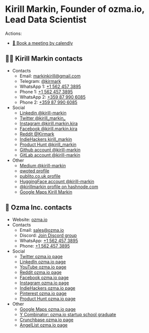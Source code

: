 # Kirill Markin, Founder of ozma.io, Lead Data Scientist

Actions:
* [📆 Book a meeting by calendly](https://calendly.com/kirill-markin)  

## 💁‍♂️ Kirill Markin contacts

* Contacts
  * Email: [markinkirill@gmail.com](mailto:markinkirill@gmail.com)
  * Telegram: [@kirmark](https://t.me/kirmark)
  * WhatsApp 1: [+1 562 457 3895](https://api.whatsapp.com/send?phone=15624573895)
  * Phone 1: [+1 562 457 3895](tel:+15624573895)
  * WhatsApp 2: [+359 87 990 6085](https://api.whatsapp.com/send?phone=359879906085)
  * Phone 2: [+359 87 990 6085](tel:+359879906085)
* Social
  * [Linkedin @kirill-markin](https://www.linkedin.com/in/kirill-markin)
  * [Twitter @kirill_markin_](https://twitter.com/kirill_markin_)
  * [Instagram @kirill.markin.kira](https://www.instagram.com/kirill.markin.kira/)
  * [Facebook @kirill.markin.kira](https://www.facebook.com/kirill.markin.kira)
  * [Reddit @Kirmark](https://www.reddit.com/user/Kirmark)
  * [IndieHackers kirill_markin](https://www.indiehackers.com/kirill_markin)
  * [Product Hunt @kirill_markin](https://www.producthunt.com/@kirill_markin)
  * [Github account @kirill-markin](https://github.com/kirill-markin)
  * [GitLab account @kirill-markin](https://gitlab.com/kirill-markin)
* Other
  * [Medium @kirill-markin](https://medium.com/@kirill-markin)
  * [qwoted profile](https://app.qwoted.com/sources/kirill-markin)
  * [publito.co.uk profile](https://app.publito.co.uk/haj-source-profile/NCbiSRWj07)
  * [HuggingFace account @kirill-markin](https://huggingface.co/kirill-markin)
  * [@kirillmarkin profile on hashnode.com](https://hashnode.com/@kirillmarkin)
  * [Google Maps Kirill Markin](https://goo.gl/maps/vQE39MpVfVSi3RVL9)

## 💼 Ozma Inc. contacts

* Website: [ozma.io](https://ozma.io)
* Contacts
  * Email: [sales@ozma.io](mailto:sales@ozma.io)
  * Discord: [Join Discord group](https://discord.gg/tJYDhqrwFj)
  * WhatsApp: [+1 562 457 3895](https://api.whatsapp.com/send?phone=15624573895)
  * Phone: [+1 562 457 3895](tel:+15624573895)
* Social
  * [Twitter ozma.io page](https://twitter.com/ozma_io)
  * [LinkedIn ozma.io page](https://linkedin.com/company/ozma-io)
  * [YouTube ozma.io page](https://www.youtube.com/@ozma-io)
  * [Reddit ozma.io page](https://www.reddit.com/r/ozma_io/)
  * [Facebook ozma.io page](https://www.facebook.com/ozma.io/)
  * [Instagram ozma.io page](https://www.instagram.com/ozma.io/)
  * [IndieHackers ozma.io page](https://www.indiehackers.com/product/ozma-io)
  * [Pinterest ozma.io page](https://pinterest.com/kirill_markin/ozmaio/)
  * [Product Hunt ozma.io page](https://www.producthunt.com/products/ozma-io)
* Other
  * [Google Maps ozma.io page](https://goo.gl/maps/qGQpQsErsT73pWBXA)
  * [Y Combinator: ozma.io startup school graduate](https://www.startupschool.org/companies/ozma-io)
  * [Crunchbase ozma.io page](https://www.crunchbase.com/organization/ozma-8c74)
  * [AngelList ozma.io page](https://wellfound.com/company/ozma-io)

